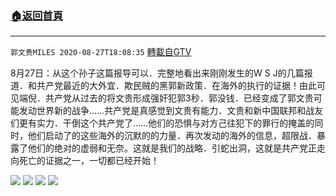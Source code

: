 ﻿###  [:house:返回首頁](https://github.com/ourhimalayas/txt)
---

`郭文贵MILES 2020-08-27T18:08:35` [轉載自GTV](https://gtv.org/web/#/UserInfo/5e596957357cc612d35a8044)

8月27日：从这个孙子这篇报导可以．完整地看出来刚刚发生的W S J的几篇报道．和共产党最近的大外宜．欺民贼的黑郭新政策．在海外的执行的证据！由此可见端倪．共产党从过去的将文贵形成强奸犯郭3秒．郭没钱．已经变成了郭文贵可能发动世界新的战争……共产党是真感觉到文贵有能力．文贵和新中国联邦和战友们更有实力．干倒这个共产党了……他们的恐惧与对方己往犯下的罪行的掩盖的同时，他们启动了的这些海外的沉默的的力量．再次发动的海外的信息，超限战．暴露了他们的绝对的虚弱和无奈。这就是我们的战略．引蛇出洞，这就是共产党正走向死亡的证据之一，一切都已经开始！

![](https://filegroup.gtv.org/cdn-cgi/image/width=600/https://filegroup.gtv.org/group3/default/20200827/18/08/0/9f331a637ba4c0a7f1fff25f76b674e1.png)
![](https://filegroup.gtv.org/cdn-cgi/image/width=600/https://filegroup.gtv.org/group3/default/20200827/18/08/0/36f584cb25fd084948cfd96173939d47.png)
![](https://filegroup.gtv.org/cdn-cgi/image/width=600/https://filegroup.gtv.org/group3/default/20200827/18/08/0/0086d4f860d496c53831159612cbac72.jpeg)
![](https://filegroup.gtv.org/cdn-cgi/image/width=600/https://filegroup.gtv.org/group3/default/20200827/18/08/0/08a95bf7dc568117bf2035c6c102e45c.png)
